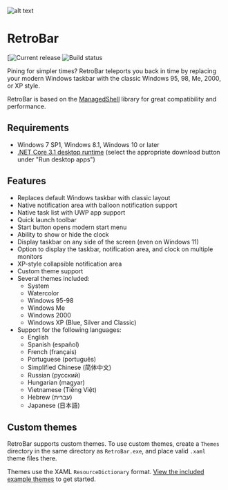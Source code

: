 ﻿![alt text](https://raw.githubusercontent.com/dremin/retrobar/master/retrobar-preview.png "RetroBar")

# RetroBar
[![Current release](https://github.com/Rahib777-7/RetroBar/tags) ![Build status](https://github.com/dremin/RetroBar/workflows/RetroBar/badge.svg)

Pining for simpler times? RetroBar teleports you back in time by replacing your modern Windows taskbar with the classic Windows 95, 98, Me, 2000, or XP style.

RetroBar is based on the [ManagedShell](https://github.com/cairoshell/ManagedShell) library for great compatibility and performance.

## Requirements
- Windows 7 SP1, Windows 8.1, Windows 10 or later
- [.NET Core 3.1 desktop runtime](https://dotnet.microsoft.com/download/dotnet/3.1/runtime) (select the appropriate download button under "Run desktop apps")

## Features
- Replaces default Windows taskbar with classic layout
- Native notification area with balloon notification support
- Native task list with UWP app support
- Quick launch toolbar
- Start button opens modern start menu
- Ability to show or hide the clock
- Display taskbar on any side of the screen (even on Windows 11)
- Option to display the taskbar, notification area, and clock on multiple monitors
- XP-style collapsible notification area
- Custom theme support
- Several themes included:
  - System
  - Watercolor
  - Windows 95-98
  - Windows Me
  - Windows 2000
  - Windows XP (Blue, Silver and Classic)
- Support for the following languages:
  - English
  - Spanish (español)
  - French (français)
  - Portuguese (português)
  - Simplified Chinese (简体中文)
  - Russian (русский)
  - Hungarian (magyar)
  - Vietnamese (Tiếng Việt)
  - Hebrew (עברית)
  - Japanese (日本語)

## Custom themes
RetroBar supports custom themes. To use custom themes, create a `Themes` directory in the same directory as `RetroBar.exe`, and place valid `.xaml` theme files there.

Themes use the XAML `ResourceDictionary` format. [View the included example themes](https://github.com/dremin/RetroBar/tree/master/RetroBar/Themes) to get started.
